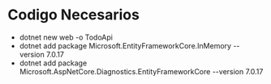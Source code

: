 # Codigo Necesarios
- dotnet new web -o TodoApi
- dotnet add package Microsoft.EntityFrameworkCore.InMemory --version 7.0.17
- dotnet add package Microsoft.AspNetCore.Diagnostics.EntityFrameworkCore --version 7.0.17

